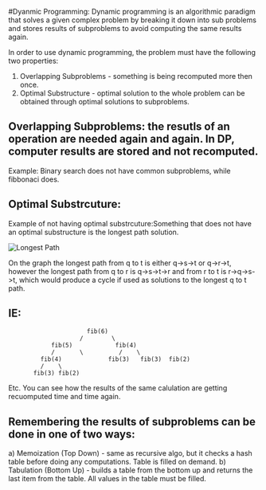 ﻿#Dyanmic Programming:
Dynamic programming is an algorithmic paradigm that solves a given complex problem by breaking it down into sub problems and stores results 
of subproblems to avoid computing the same results again.

In order to use dynamic programming, the problem must have the following two properties:
1) Overlapping Subproblems - something is being recomputed more then once.
2) Optimal Substructure - optimal solution to the whole problem can be obtained through optimal solutions to subproblems.

## Overlapping Subproblems: the resutls of an operation are needed again and again. In DP, computer results are stored and not recomputed.
Example: Binary search does not have common subproblems, while fibbonaci does.

## Optimal Substrcuture:
Example of not having optimal substrcuture:Something that does not have an optimal substructure is the longest path solution.

![Longest Path](http://www.geeksforgeeks.org/wp-content/uploads/LongestPath.gif "Longest Path")

On the graph the longest path from q to t is either q->s->t or q->r->t, however the longest path from q to r is q->s->t->r and from r to t is r->q->s->t, which would produce a cycle if used as solutions to the longest q to t path.

## IE:

                          fib(6)
                        /        \
                fib(5)            fib(4)
                /       \          /    \
             fib(4)             fib(3)   fib(3)  fib(2)
             /    \  
           fib(3) fib(2)

Etc. You can see how the results of the same calulation are getting recuomputed time and time again.

## Remembering the results of subproblems can be done in one of two ways:
a) Memoization (Top Down) - same as recursive algo, but it checks a hash table before doing any computations. Table is filled on demand.
b) Tabulation (Bottom Up) - builds a table from the bottom up and returns the last item from the table. All values in the table must be filled.





